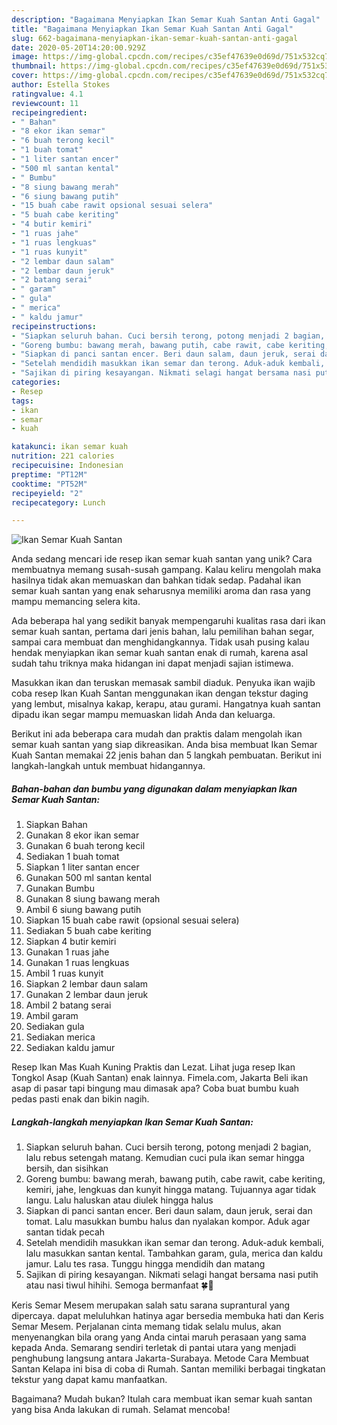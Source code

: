 ```yaml
---
description: "Bagaimana Menyiapkan Ikan Semar Kuah Santan Anti Gagal"
title: "Bagaimana Menyiapkan Ikan Semar Kuah Santan Anti Gagal"
slug: 662-bagaimana-menyiapkan-ikan-semar-kuah-santan-anti-gagal
date: 2020-05-20T14:20:00.929Z
image: https://img-global.cpcdn.com/recipes/c35ef47639e0d69d/751x532cq70/ikan-semar-kuah-santan-foto-resep-utama.jpg
thumbnail: https://img-global.cpcdn.com/recipes/c35ef47639e0d69d/751x532cq70/ikan-semar-kuah-santan-foto-resep-utama.jpg
cover: https://img-global.cpcdn.com/recipes/c35ef47639e0d69d/751x532cq70/ikan-semar-kuah-santan-foto-resep-utama.jpg
author: Estella Stokes
ratingvalue: 4.1
reviewcount: 11
recipeingredient:
- " Bahan"
- "8 ekor ikan semar"
- "6 buah terong kecil"
- "1 buah tomat"
- "1 liter santan encer"
- "500 ml santan kental"
- " Bumbu"
- "8 siung bawang merah"
- "6 siung bawang putih"
- "15 buah cabe rawit opsional sesuai selera"
- "5 buah cabe keriting"
- "4 butir kemiri"
- "1 ruas jahe"
- "1 ruas lengkuas"
- "1 ruas kunyit"
- "2 lembar daun salam"
- "2 lembar daun jeruk"
- "2 batang serai"
- " garam"
- " gula"
- " merica"
- " kaldu jamur"
recipeinstructions:
- "Siapkan seluruh bahan. Cuci bersih terong, potong menjadi 2 bagian, lalu rebus setengah matang. Kemudian cuci pula ikan semar hingga bersih, dan sisihkan"
- "Goreng bumbu: bawang merah, bawang putih, cabe rawit, cabe keriting, kemiri, jahe, lengkuas dan kunyit hingga matang. Tujuannya agar tidak langu. Lalu haluskan atau diulek hingga halus"
- "Siapkan di panci santan encer. Beri daun salam, daun jeruk, serai dan tomat. Lalu masukkan bumbu halus dan nyalakan kompor. Aduk agar santan tidak pecah"
- "Setelah mendidih masukkan ikan semar dan terong. Aduk-aduk kembali, lalu masukkan santan kental. Tambahkan garam, gula, merica dan kaldu jamur. Lalu tes rasa. Tunggu hingga mendidih dan matang"
- "Sajikan di piring kesayangan. Nikmati selagi hangat bersama nasi putih atau nasi tiwul hihihi. Semoga bermanfaat 🍀💚"
categories:
- Resep
tags:
- ikan
- semar
- kuah

katakunci: ikan semar kuah 
nutrition: 221 calories
recipecuisine: Indonesian
preptime: "PT12M"
cooktime: "PT52M"
recipeyield: "2"
recipecategory: Lunch

---
```



![Ikan Semar Kuah Santan](https://img-global.cpcdn.com/recipes/c35ef47639e0d69d/751x532cq70/ikan-semar-kuah-santan-foto-resep-utama.jpg)

Anda sedang mencari ide resep ikan semar kuah santan yang unik? Cara membuatnya memang susah-susah gampang. Kalau keliru mengolah maka hasilnya tidak akan memuaskan dan bahkan tidak sedap. Padahal ikan semar kuah santan yang enak seharusnya memiliki aroma dan rasa yang mampu memancing selera kita.

Ada beberapa hal yang sedikit banyak mempengaruhi kualitas rasa dari ikan semar kuah santan, pertama dari jenis bahan, lalu pemilihan bahan segar, sampai cara membuat dan menghidangkannya. Tidak usah pusing kalau hendak menyiapkan ikan semar kuah santan enak di rumah, karena asal sudah tahu triknya maka hidangan ini dapat menjadi sajian istimewa.

Masukkan ikan dan teruskan memasak sambil diaduk. Penyuka ikan wajib coba resep Ikan Kuah Santan menggunakan ikan dengan tekstur daging yang lembut, misalnya kakap, kerapu, atau gurami. Hangatnya kuah santan dipadu ikan segar mampu memuaskan lidah Anda dan keluarga.


Berikut ini ada beberapa cara mudah dan praktis dalam mengolah ikan semar kuah santan yang siap dikreasikan. Anda bisa membuat Ikan Semar Kuah Santan memakai 22 jenis bahan dan 5 langkah pembuatan. Berikut ini langkah-langkah untuk membuat hidangannya.

<!--inarticleads1-->

##### Bahan-bahan dan bumbu yang digunakan dalam menyiapkan Ikan Semar Kuah Santan:

1. Siapkan  Bahan
1. Gunakan 8 ekor ikan semar
1. Gunakan 6 buah terong kecil
1. Sediakan 1 buah tomat
1. Siapkan 1 liter santan encer
1. Gunakan 500 ml santan kental
1. Gunakan  Bumbu
1. Gunakan 8 siung bawang merah
1. Ambil 6 siung bawang putih
1. Siapkan 15 buah cabe rawit (opsional sesuai selera)
1. Sediakan 5 buah cabe keriting
1. Siapkan 4 butir kemiri
1. Gunakan 1 ruas jahe
1. Gunakan 1 ruas lengkuas
1. Ambil 1 ruas kunyit
1. Siapkan 2 lembar daun salam
1. Gunakan 2 lembar daun jeruk
1. Ambil 2 batang serai
1. Ambil  garam
1. Sediakan  gula
1. Sediakan  merica
1. Sediakan  kaldu jamur


Resep Ikan Mas Kuah Kuning Praktis dan Lezat. Lihat juga resep Ikan Tongkol Asap (Kuah Santan) enak lainnya. Fimela.com, Jakarta Beli ikan asap di pasar tapi bingung mau dimasak apa? Coba buat bumbu kuah pedas pasti enak dan bikin nagih. 

<!--inarticleads2-->

##### Langkah-langkah menyiapkan Ikan Semar Kuah Santan:

1. Siapkan seluruh bahan. Cuci bersih terong, potong menjadi 2 bagian, lalu rebus setengah matang. Kemudian cuci pula ikan semar hingga bersih, dan sisihkan
1. Goreng bumbu: bawang merah, bawang putih, cabe rawit, cabe keriting, kemiri, jahe, lengkuas dan kunyit hingga matang. Tujuannya agar tidak langu. Lalu haluskan atau diulek hingga halus
1. Siapkan di panci santan encer. Beri daun salam, daun jeruk, serai dan tomat. Lalu masukkan bumbu halus dan nyalakan kompor. Aduk agar santan tidak pecah
1. Setelah mendidih masukkan ikan semar dan terong. Aduk-aduk kembali, lalu masukkan santan kental. Tambahkan garam, gula, merica dan kaldu jamur. Lalu tes rasa. Tunggu hingga mendidih dan matang
1. Sajikan di piring kesayangan. Nikmati selagi hangat bersama nasi putih atau nasi tiwul hihihi. Semoga bermanfaat 🍀💚


Keris Semar Mesem merupakan salah satu sarana suprantural yang dipercaya. dapat meluluhkan hatinya agar bersedia membuka hati dan Keris Semar Mesem. Perjalanan cinta memang tidak selalu mulus, akan menyenangkan bila orang yang Anda cintai maruh perasaan yang sama kepada Anda. Semarang sendiri terletak di pantai utara yang menjadi penghubung langsung antara Jakarta-Surabaya. Metode Cara Membuat Santan Kelapa ini bisa di coba di Rumah. Santan memiliki berbagai tingkatan tekstur yang dapat kamu manfaatkan. 

Bagaimana? Mudah bukan? Itulah cara membuat ikan semar kuah santan yang bisa Anda lakukan di rumah. Selamat mencoba!
